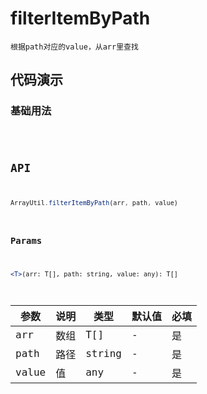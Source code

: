 # filterItemByPath

`根据path对应的value，从arr里查找`


## 代码演示

### 基础用法
<code src="./filterItemByPath-use" />


## API
```jsx | pure
ArrayUtil.filterItemByPath(arr, path, value)
```


### Params

```jsx | pure
<T>(arr: T[], path: string, value: any): T[]
```
| 参数  | 说明 | 类型   | 默认值 | 必填 |
| ----- | ---- | ------ | ------ | ---- |
| arr   | 数组 | T[]    | -      | 是   |
| path  | 路径 | string | -      | 是   |
| value | 值   | any    | -      | 是   |
